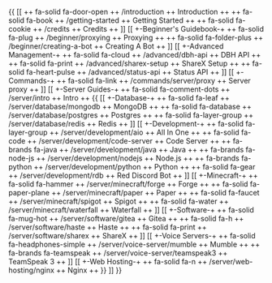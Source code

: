 {{
[[
++ fa-solid fa-door-open ++ /introduction ++ Introduction ++
++ fa-solid fa-book ++ /getting-started ++ Getting Started ++
++ fa-solid fa-cookie ++ /credits ++ Credits ++
]]
[[ +-Beginner's Guidebook-+
++ fa-solid fa-plug ++ /beginner/proxying ++ Proxying ++
++ fa-solid fa-folder-plus ++ /beginner/creating-a-bot ++ Creating A Bot ++
]]
[[ +-Advanced Management-+
++ fa-solid fa-cloud ++ /advanced/dbh-api ++ DBH API ++
++ fa-solid fa-print ++ /advanced/sharex-setup ++ ShareX Setup ++
++ fa-solid fa-heart-pulse ++ /advanced/status-api ++ Status API ++ 
]]
[[ +-Commands-+
++ fa-solid fa-link ++ /commands/server/proxy ++ Server proxy ++
]]
[[ +-Server Guides-+
++ fa-solid fa-comment-dots ++ /server/intro ++ Intro ++
{{
[[ +-Database-+
++ fa-solid fa-leaf ++ /server/database/mongodb ++ MongoDB ++
++ fa-solid fa-database ++ /server/database/postgres ++ Postgres ++
++ fa-solid fa-layer-group ++ /server/database/redis ++ Redis ++
]]
[[ +-Development-+
++ fa-solid fa-layer-group ++ /server/development/aio ++ All In One ++
++ fa-solid fa-code ++ /server/development/code-server ++ Code Server ++
++ fa-brands fa-java ++ /server/development/java ++ Java ++
++ fa-brands fa-node-js ++ /server/development/nodejs ++ Node.js ++
++ fa-brands fa-python ++ /server/development/python ++ Python ++
++ fa-solid fa-gear ++ /server/development/rdb ++ Red Discord Bot ++
]]
[[ +-Minecraft-+
++ fa-solid fa-hammer ++ /server/minecraft/forge ++ Forge ++
++ fa-solid fa-paper-plane ++ /server/minecraft/paper ++ Paper ++
++ fa-solid fa-faucet ++ /server/minecraft/spigot ++ Spigot ++
++ fa-solid fa-water ++ /server/minecraft/waterfall ++ Waterfall ++
]]
[[ +-Software-+
++ fa-solid fa-mug-hot ++ /server/software/gitea ++ Gitea ++
++ fa-solid fa-h ++ /server/software/haste ++ Haste ++
++ fa-solid fa-print ++ /server/software/sharex ++ ShareX ++
]]
[[ +-Voice Servers-+
++ fa-solid fa-headphones-simple ++ /server/voice-server/mumble ++ Mumble ++
++ fa-brands fa-teamspeak ++ /server/voice-server/teamspeak3 ++ TeamSpeak 3 ++
]]
[[ +-Web Hosting-+
++ fa-solid fa-n ++ /server/web-hosting/nginx ++ Nginx ++
}}
]]
}}
